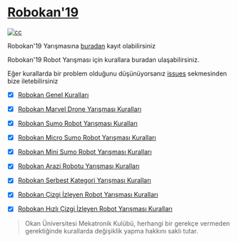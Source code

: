 # [Robokan'19](https://robokan.com)

[![cc](https://i.creativecommons.org/l/by-sa/4.0/80x15.png)](https://creativecommons.org/licenses/by-sa/4.0/deed.tr)


Robokan'19 Yarışmasına [buradan](https://register.robokan.com) kayıt olabilirsiniz


Robokan'19 Robot Yarışması için kurallara buradan ulaşabilirsiniz. 

Eğer kurallarda bir problem olduğunu düşünüyorsanız [issues](https://github.com/okanmekatronik/robokan_19_kurallar/issues/new/choose) sekmesinden bize iletebilirsiniz

- [X]  [Robokan Genel Kuralları](genel_kurallar.md)
- [X]  [Robokan Marvel Drone Yarışması Kuralları](drone_kurallar.md)
- [X]  [Robokan Sumo Robot Yarışması Kuralları](sumo_kurallar.md)
- [X]  [Robokan Micro Sumo Robot Yarışması Kuralları](micro_sumo_kurallar.md)
- [X]  [Robokan Mini Sumo Robot Yarışması Kuralları](mini_sumo_kurallar.md)
- [X]  [Robokan Arazi Robotu Yarışması Kuralları](arazi_kurallar.md)
- [X]  [Robokan Serbest Kategori Yarışması Kuralları](serbest_kurallar.md)
- [X]  [Robokan Çizgi İzleyen Robot Yarışması Kuralları](cizgi_kurallar.md)
- [X]  [Robokan Hızlı Çizgi İzleyen Robot Yarışması Kuralları](hizli_cizgi_kurallar.md)


> Okan Üniversitesi Mekatronik Kulübü, herhangi bir gerekçe vermeden gerektiğinde kurallarda değişiklik yapma hakkını saklı tutar. 
